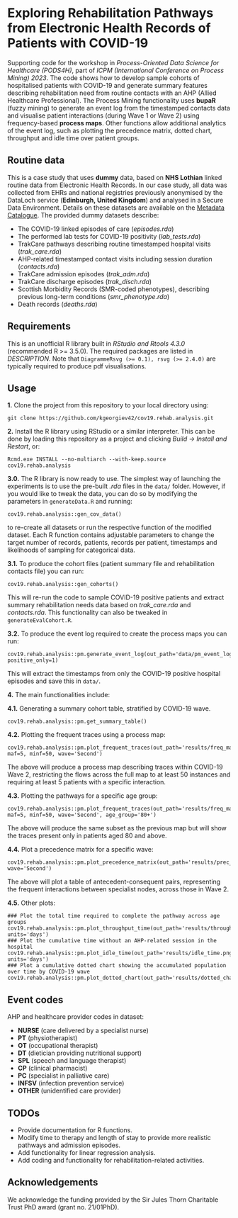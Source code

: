 # Exploring Rehabilitation Pathways from Electronic Health Records of Patients with COVID-19
Supporting code for the workshop in _Process-Oriented Data Science for Healthcare (PODS4H)_, part of _ICPM (International Conference on Process Mining) 2023_.
The code shows how to develop sample cohorts of hospitalised patients with COVID-19 and generate summary features describing rehabilitation need from routine contacts with an AHP (Allied Healthcare Professional). The Process Mining functionality uses **bupaR** (fuzzy mining) to generate an event log from the timestamped contacts data and visualise patient interactions (during Wave 1 or Wave 2) using frequency-based **process maps**. Other functions allow additional analytics of the event log, such as plotting the precedence matrix, dotted chart, throughput and idle time over patient groups.
## Routine data
This is a case study that uses **dummy** data, based on **NHS Lothian** linked routine data from Electronic Health Records. In our case study, all data was collected from EHRs and national registries previously anonymised by the DataLoch service (**Edinburgh, United Kingdom**) and analysed in a Secure Data Environment. Details on these datasets are available on the [Metadata Catalogue](https://www.wiki.ed.ac.uk/display/DMCatalogue/2023.2%3A+DataLoch+Metadata+Catalogue+Navigation+Page). The provided dummy datasets describe:
  - The COVID-19 linked episodes of care (_episodes.rda_)
  - The performed lab tests for COVID-19 positivity (_lab_tests.rda_)
  - TrakCare pathways describing routine timestamped hospital visits (_trak_care.rda_)
  - AHP-related timestamped contact visits including session duration (_contacts.rda_)
  - TrakCare admission episodes (_trak_adm.rda_)
  - TrakCare discharge episodes (_trak_disch.rda_)
  - Scottish Morbidity Records (SMR-coded phenotypes), describing previous long-term conditions (_smr_phenotype.rda_)
  - Death records (_deaths.rda_)
## Requirements
This is an unofficial R library built in _RStudio and Rtools 4.3.0_ (recommended R >= 3.5.0). The required packages are listed in _DESCRIPTION_. Note that ```DiagrammeRsvg (>= 0.1), rsvg (>= 2.4.0)``` are typically required to produce pdf visualisations.
## Usage
<b>1.</b> Clone the project from this repository to your local directory using:
```
git clone https://github.com/kgeorgiev42/cov19.rehab.analysis.git
```
<b>2.</b> Install the R library using RStudio or a similar interpreter. This can be done by loading this repository as a project and clicking _Build -> Install and Restart_, or:
```
Rcmd.exe INSTALL --no-multiarch --with-keep.source cov19.rehab.analysis
```
<b>3.0.</b> The R library is now ready to use. The simplest way of launching the experiments is to use the pre-built _.rda_ files in the ```data/``` folder. However, if you would like to tweak the data, you can do so by modifying the parameters in ```generateData.R``` and running:
```
cov19.rehab.analysis::gen_cov_data()
```
to re-create all datasets or run the respective function of the modified dataset. Each R function contains adjustable parameters to change the target number of records, patients, records per patient, timestamps and likelihoods of sampling for categorical data.

<b>3.1.</b> To produce the cohort files (patient summary file and rehabilitation contacts file) you can run:
```
cov19.rehab.analysis::gen_cohorts()
```
This will re-run the code to sample COVID-19 positive patients and extract summary rehabilitation needs data based on _trak_care.rda_ and _contacts.rda_. This functionality can also be tweaked in ```generateEvalCohort.R```.

<b>3.2.</b> To produce the event log required to create the process maps you can run:
```
cov19.rehab.analysis::pm.generate_event_log(out_path='data/pm_event_log.rda', positive_only=1)
```
This will extract the timestamps from only the COVID-19 positive hospital episodes and save this in ```data/```.

<b>4.</b> The main functionalities include:

<b>4.1.</b> Generating a summary cohort table, stratified by COVID-19 wave.
```
cov19.rehab.analysis::pm.get_summary_table()
```
<b>4.2.</b> Plotting the frequent traces using a process map:
```
cov19.rehab.analysis::pm.plot_frequent_traces(out_path='results/freq_map.pdf', maf=5, minf=50, wave='Second')
```
The above will produce a process map describing traces within COVID-19 Wave 2, restricting the flows across the full map to at least 50 instances and requiring at least 5 patients with a specific interaction.

<b>4.3.</b> Plotting the pathways for a specific age group:
```
cov19.rehab.analysis::pm.plot_frequent_traces(out_path='results/freq_map_subage.pdf', maf=5, minf=50, wave='Second', age_group='80+')
```
The above will produce the same subset as the previous map but will show the traces present only in patients aged 80 and above.

<b>4.4.</b> Plot a precedence matrix for a specific wave:
```
cov19.rehab.analysis::pm.plot_precedence_matrix(out_path='results/prec_matrix.png', wave='Second')
```
The above will plot a table of antecedent-consequent pairs, representing the frequent interactions between specialist nodes, across those in Wave 2.

<b>4.5.</b> Other plots:
```
### Plot the total time required to complete the pathway across age groups
cov19.rehab.analysis::pm.plot_throughput_time(out_path='results/throughput_time.png', units='days') 
### Plot the cumulative time without an AHP-related session in the hospital
cov19.rehab.analysis::pm.plot_idle_time(out_path='results/idle_time.png', units='days')
### Plot a cumulative dotted chart showing the accumulated population over time by COVID-19 wave
cov19.rehab.analysis::pm.plot_dotted_chart(out_path='results/dotted_chart.pdf') 
```

## Event codes
AHP and healthcare provider codes in dataset:
- **NURSE** (care delivered by a specialist nurse)
- **PT** (physiotherapist)
- **OT** (occupational therapist)
- **DT** (dietician providing nutritional support)
- **SPL** (speech and language therapist)
- **CP** (clinical pharmacist)
- **PC** (specialist in palliative care)
- **INFSV** (infection prevention service)
- **OTHER** (unidentified care provider)

## TODOs
- Provide documentation for R functions.
- Modify time to therapy and length of stay to provide more realistic pathways and admission episodes.
- Add functionality for linear regression analysis.
- Add coding and functionality for rehabilitation-related activities.

## Acknowledgements
We acknowledge the funding provided by the Sir Jules Thorn Charitable Trust PhD award (grant no. 21/01PhD).
